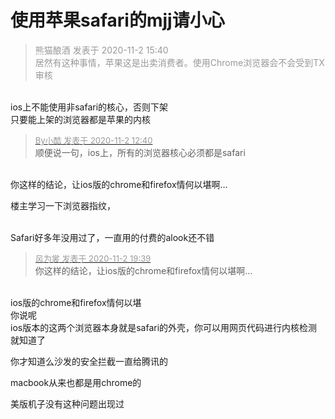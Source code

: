 # 使用苹果safari的mjj请小心


<div class="quote"><blockquote><font color="#999999">熊猫酿酒 发表于 2020-11-2 15:40</font><br />
<font color="#999999">居然有这种事情，苹果这是出卖消费者。使用Chrome浏览器会不会受到TX审核</font></blockquote></div><br />
ios上不能使用非safari的核心，否则下架<br />
只要能上架的浏览器都是苹果的内核

<div class="quote"><blockquote><font size="2"><a href="https://www.hostloc.com/forum.php?mod=redirect&amp;goto=findpost&amp;pid=9388412&amp;ptid=761233" target="_blank"><font color="#999999">By小酷 发表于 2020-11-2 12:40</font></a></font><br />
顺便说一句，ios上，所有的浏览器核心必须都是safari</blockquote></div><br />
你这样的结论，让ios版的chrome和firefox情何以堪啊…

楼主学习一下浏览器指纹，<img src="static/image/smiley/default/lol.gif" smilieid="12" border="0" alt="" /><br />
<br />


Safari好多年没用过了，一直用的付费的alook还不错

<div class="quote"><blockquote><font size="2"><a href="https://www.hostloc.com/forum.php?mod=redirect&amp;goto=findpost&amp;pid=9390698&amp;ptid=761233" target="_blank"><font color="#999999">风为裳 发表于 2020-11-2 19:39</font></a></font><br />
你这样的结论，让ios版的chrome和firefox情何以堪啊…</blockquote></div><br />
ios版的chrome和firefox情何以堪<br />
你说呢<br />
ios版本的这两个浏览器本身就是safari的外壳，你可以用网页代码进行内核检测就知道了

你才知道么<img src="static/image/smiley/default/lol.gif" smilieid="12" border="0" alt="" />沙发的安全拦截一直给腾讯的

macbook从来也都是用chrome的<img src="static/image/smiley/default/lol.gif" smilieid="12" border="0" alt="" />

美版机子没有这种问题出现过
